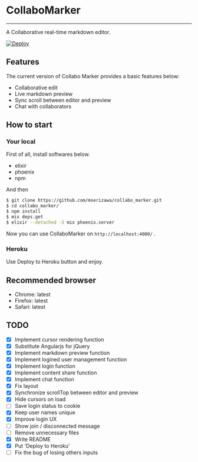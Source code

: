 # CollaboMarker

---

A Collaborative real-time markdown editor.

[![Deploy](https://www.herokucdn.com/deploy/button.png)](https://heroku.com/deploy)

## Features

The current version of Collabo Marker provides a basic features below:

* Collaborative edit
* Live markdown preview
* Sync scroll between editor and preview
* Chat with collaborators

## How to start

### Your local

First of all, install softwares below.

* elixir
* phoenix
* npm

And then

```sh
$ git clone https://github.com/mserizawa/collabo_marker.git
$ cd collabo_marker/
$ npm install
$ mix deps.get
$ elixir --detached -S mix phoenix.server
```

Now you can use CollaboMarker on `http://localhost:4000/` .


### Heroku

Use Deploy to Heroku button and enjoy.

## Recommended browser

* Chrome: latest
* Firefox: latest
* Safari: latest

## TODO

- [x] Implement cursor rendering function
- [x] Substitute Angularjs for jQuery
- [x] Implement markdown preview function
- [x] Implement logined user management function
- [x] Implement login function
- [x] Implement content share function
- [x] Implement chat function
- [x] Fix layout
- [x] Synchronize scrollTop between editor and preview
- [x] Hide cursors on load
- [ ] Save login status to cookie
- [x] Keep user names unique
- [x] Improve login UX
- [ ] Show join / disconnected message
- [ ] Remove unnecessary files
- [x] Write README
- [x] Put 'Deploy to Heroku'
- [ ] Fix the bug of losing others inputs
